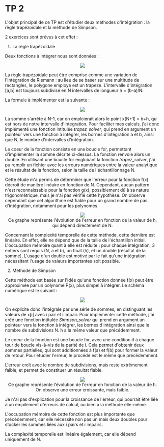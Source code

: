 # TP 2

L'objet principal de ce TP est d'étudier deux méthodes d'intégration : la règle trapézoïdale et la méthode de Simpson.

2 exercices sont prévus à cet effet : 

1. La règle trapézoïdale

Deux fonctions à intégrer nous sont données : 

<p align="center">
  <img src="https://user-images.githubusercontent.com/73199800/121445255-64972500-c991-11eb-8323-2957289a519a.png">
</p>

La règle trapézoïdale peut être comprise comme une variation de l'intégration de Riemann : au lieu de se baser sur une multitude de rectangles, le polygone employé est un trapèze. L'intervalle d'intégration [a,b] est toujours subdivisé en N intervalles de longueur h = (b-a)/N.

La formule à implémenter est la suivante : 

<p align="center">
  <img src="https://user-images.githubusercontent.com/73199800/121445874-9e1c6000-c992-11eb-807f-bd4da7a45e4f.png">
</p>

La somme s'arrête à N-1, car on emploierait alors le point x[N+1] = b+h, qui est hors de notre intervalle d'intégration.
Pour faciliter mes calculs, j'ai donc implémenté une fonction intitulée <em>trapez_solver</em>, qui prend en argument un pointeur vers une fonction à intégrer, les bornes d'intégration a et b, ainsi que N, le nombre d'intervalles d'intégration.

Le coeur de la fonction consiste en une boucle for, permettant d'implémenter la somme décrite ci-dessus. La fonction renvoie alors un double.
En utilisant une boucle for englobant la fonction <em>trapez_solver</em>, j'ai pu remplir un fichier avec les erreurs numériques entre la valeur analytique et le résultat de la fonction, selon la taille de l'échantillonnage N. 

Cette étude m'a permis de déterminer que l'erreur pour la fonction f(x) décroît de manière linéaire en fonction de N.
Cependant, aucun pattern n'est reconnaissable pour la fonction g(x), possiblement dû à sa nature trigonométrique, mais je n'ai pas vérifié cette hypothèse. On observe cependant que cet algorithme est fiable pour un grand nombre de pas d'intégration, notamment pour les polynomes.

<p align="center">
  <img src="https://user-images.githubusercontent.com/73199800/121446583-1b94a000-c994-11eb-895c-6fb37bd46a2b.png">
  <br/>Ce graphe représente l'évolution de l'erreur en fonction de la valeur de h, qui dépend directement de N.
</p>

Concernant la complexité temporelle de cette méthode, cette dernière est linéaire. En effet, elle ne dépend que de la taille de l'échantillon initial.
L'occupation mémoire quant à elle est réduite : pour chaque intégration, 3 entiers sont requis (N, a et b), un float (h), et un double (résultat de la somme). L'usage d'un double est motivé par le fait qu'une intégration nécessitant l'usage de valeurs importantes soit possible.

2. Méthode de Simpson

Cette méthode est basée sur l'idée qu'une fonction donnée f(x) peut être approximée par un polynome P(x), plus simpel à intégrer. Le schéma numérique est le suivant : 

<p align="center">
  <img src="https://user-images.githubusercontent.com/73199800/121446808-ad9ca880-c994-11eb-8cfa-6d67fbb87358.png">
</p>

On explicite donc l'intégrale par une série de sommes, en distinguant les valeurs de x[i] avec i pair et i impair.
Pour implémenter cette méthode, j'ai créé une fonction intitulée <em>Simpson_solver</em> qui prend en argument un pointeur vers la fonction à intégrer, les bornes d'intégration ainsi que le nombre de subdivisions N. h a la même valeur que précédemment.

Le coeur de la fonction est une boucle for, avec une condition if à chaque tour de boucle vis-à-vis de la parité de i. Cela permet d'obtenir deux sommes partielles, qui sont additionnées à f(a) et f(b) pour former la valeur de retour. 
Pour étudier l'erreur, le procédé est le même que précédemment.

L'erreur croît avec le nombre de subdivisions, mais reste extrêmement faible, et permet de constituer un résultat fiable.

<p align="center">
  <img src="https://user-images.githubusercontent.com/73199800/121447282-a9bd5600-c995-11eb-807a-0364792fb7b4.png">
  <br/>Ce graphe représente l'évolution de l'erreur en fonction de la valeur de h. On observe une erreur croissante, mais faible.
</p>

Je n'ai pas d'explication pour la croissance de l'erreur, qui pourrait être liée à un empilement d'erreurs de calcul, ou bien à la méthode elle-même.

L'occupation mémoire de cette fonction est plus importante que précédemment, car elle nécessite non pas un mais deux doubles pour stocker les sommes liées aux i pairs et i impairs.

La complexité temporelle est linéaire également, car elle dépend uniquement de N.
